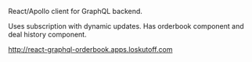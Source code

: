 React/Apollo client for GraphQL backend. 

Uses subscription with dynamic updates. Has orderbook component and deal history component.

http://react-graphql-orderbook.apps.loskutoff.com
